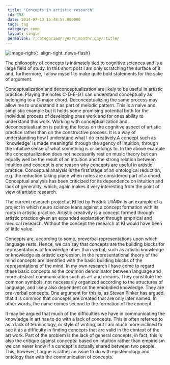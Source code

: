 ```yaml
---
 title: "Concepts in artistic research"
 id: 158
 date: 2014-07-13 15:48:57.000000
 tags: tag
 category: comp
 layout: single
 permalink: /:categories/:year/:month/:day/:title/
---
```

![image-right](/assets/images/){: .align-right .news-flash}

The philosophy of concepts is intimately tied to cognitive sciences and is a large field of study. In this short post I am only scratching the surface of it and, furthermore, I allow myself to make quite bold statements for the sake of argument.

Conceptualization and deconceptualization are likely to be useful in artistic practice. Playing the notes C-D-E-G I can understand conceptually as belonging to a C-major chord. Deconceptualizing the same process may allow me to understand it as part of melodic pattern. This is a naive and simplistic example but it holds some promising potential both for the individual process of developing ones work and for ones ability to understand this work. Working with conceptualization and deconceptualization is putting the focus on the cognitive aspect of artistic practice rather than on the constructive process. It is a way of understanding how I understand what I do creatively.A concept such as 'knowledge' is made meaningful through the agency of intuition, through the intuitive sense of what something is or belongs to. In the above example the conceptualization does not necessarily rest on music theory but can equally well be the result of an intuition and the strong relation between intuition and concept is one reason why concepts are useful in artistic practice. Conceptual analysis is the first stage of an ontological reduction, e.g. the reduction taking place when notes are considered part of a chord. Conceptual analysis has been criticized for its dependence on intuition and lack of generality, which, again makes it very interesting from the point of view of artistic research.


The current research project at KI led by Fredrik UllÃ©n is an example of a project in which neuro science leans against a concept formation with its roots in artistic practice. Artistic creativity is a concept formed through artistic practice given an expanded explanation through empirical and medical research. Without the concept the research at KI would have been of little value. 

Concepts are, according to some, preverbal representations upon which language rests. Hence, we can say that concepts are the building blocks for representations of knowledge other than verbal, such as artistic knowledge or knowledge as artistic expression. In the representational theory of the mind concepts are identified with the basic building blocks of the representations of the mind. In my own research I have come to regard these basic concepts as the common denominator between language and more abstract communication such as art and dreams. They constitute the common symbols, not necessarily organized according to the structures of language, and likely also dependent on the emobidied knowledge. They are pre-verbal concepts. One argument for this is, as Steven Pinker has argued, that it is common that concepts are created that are only later named. In other words, the name comes second to the formation of the concept. 

It may be argued that much of the difficulties we have in communicating the knowledge in art has to do with a lack of concepts. This is often referred to as a lack of terminology, or style of writing, but I am much more inclined to see it as a difficulty in finding concepts that are valid in the context of the art work. Part of the problem is the lack of general concepts, in fact, this is also the critique against concepts: based on intuition rather than empiricism we can never know if a concept is actually shared between two people. This, however, I argue is rather an issue to do with epistemology and ontology than with the communication of concepts.

